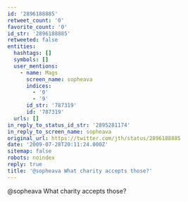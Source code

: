 ```yaml
---
id: '2896188885'
retweet_count: '0'
favorite_count: '0'
id_str: '2896188885'
retweeted: false
entities:
  hashtags: []
  symbols: []
  user_mentions:
    - name: Mags
      screen_name: sopheava
      indices:
        - '0'
        - '9'
      id_str: '787319'
      id: '787319'
  urls: []
in_reply_to_status_id_str: '2895281174'
in_reply_to_screen_name: sopheava
original_url: https://twitter.com/jth/status/2896188885
date: '2009-07-28T20:11:24.000Z'
sitemap: false
robots: noindex
reply: true
title: '@sopheava What charity accepts those?'
---
```


@sopheava What charity accepts those?